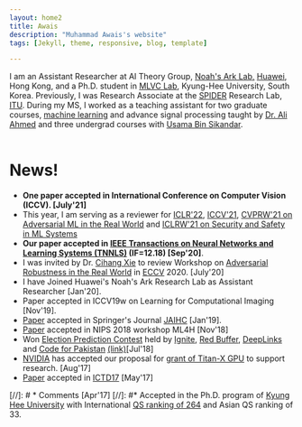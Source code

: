 ```yaml
---
layout: home2
title: Awais
description: "Muhammad Awais's website"
tags: [Jekyll, theme, responsive, blog, template]

---
```

I am an Assistant Researcher at AI Theory Group, [Noah's Ark Lab,](http://www.noahlab.com.hk/#/home) [Huawei](https://www.huawei.com/en/), Hong Kong, and a Ph.D. student in [MLVC Lab](https://sites.google.com/a/khu.ac.kr/mlvc/), Kyung-Hee University, South Korea. Previously, I was Research Associate at the [SPIDER](http://www.spider.itu.edu.pk) Research Lab, [ITU](http://www.itu.edu.pk/). During my MS, I worked as a teaching assistant for two graduate courses, [machine learning](https://awaisrauf.github.io/ee512/) and advance signal processing taught by [Dr. Ali Ahmed](https://itu.edu.pk/faculty-itu/dr-ali-ahmed/) and three undergrad courses with [Usama Bin Sikandar](http://usamabinsikandar.weebly.com/teaching.html).<br><br>



# News!
* **One paper accepted in International Conference on Computer Vision (ICCV). [July'21]**
* This year, I am serving as a reviewer for [ICLR'22](https://iclr.cc/), [ICCV'21](http://iccv2021.thecvf.com), [CVPRW'21 on Adversarial ML in the Real World](https://aisecure-workshop.github.io/amlcvpr2021/) and [ICLRW'21 on Security and Safety in ML Systems](https://aisecure-workshop.github.io/aml-iclr2021/)
* **Our paper accepted in [IEEE Transactions on Neural Networks and Learning Systems (TNNLS)](https://cis.ieee.org/publications/t-neural-networks-and-learning-systems) (IF=12.18) [Sep'20]**.
* I was invited by Dr. [Cihang Xie](https://cihangxie.github.io/) to review Workshop on [Adversarial Robustness in the Real World](https://eccv20-adv-workshop.github.io/) in [ECCV](https://eccv2020.eu/) 2020. [July'20]
* I have Joined Huawei's Noah's Ark Research Lab as Assistant Researcher [Jan'20]. 
* Paper accepted in ICCV19w on Learning for Computational Imaging [Nov'19]. 
* [Paper](https://awaisrauf.github.io/election_prediction) accepted in Springer's Journal [JAIHC](https://www.springer.com/engineering/computational+intelligence+and+complexity/journal/12652) [Jan'19].  
* [Paper](https://awaisrauf.github.io/xray-denoising) accepted in NIPS 2018 workshop ML4H [Nov'18]
* Won [Election Prediction Contest](http://awaisrauf.github.com/election_prediction) held by [Ignite](https://ignite.org.pk/),
 [Red Buffer](http://redbuffer.net/), [DeepLinks](http://deeplinks.pk/) and [Code for Pakistan](https://twitter.com/CodeforPakistan/status/1024623283973578755) [(link)](https://propakistani.pk/2018/08/01/first-ever-election-prediction-contest-in-pakistan-concludes/)[Jul'18]
* [NVIDIA](https://www.nvidia.com) has accepted our proposal for [grant of Titan-X GPU](https://developer.nvidia.com/academic_gpu_seeding) to support research. [Aug'17] 
* [Paper](https://dl.acm.org/citation.cfm?id=3136597) accepted in [ICTD17](http://ictd2017.itu.edu.pk/) [May'17]

[//]: # * Comments [Apr'17]
[//]: #* Accepted in the Ph.D. program of [Kyung Hee University](http://old_www.khu.ac.kr/eng/index.jsp) with International [QS ranking of 264](https://www.topuniversities.com/universities/kyung-hee-university) and Asian QS ranking of 33.



